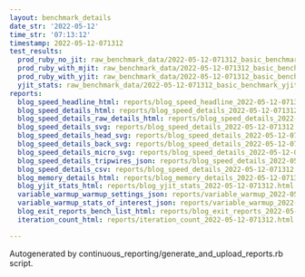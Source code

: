 ```yaml
---
layout: benchmark_details
date_str: '2022-05-12'
time_str: '07:13:12'
timestamp: 2022-05-12-071312
test_results:
  prod_ruby_no_jit: raw_benchmark_data/2022-05-12-071312_basic_benchmark_prod_ruby_no_jit.json
  prod_ruby_with_mjit: raw_benchmark_data/2022-05-12-071312_basic_benchmark_prod_ruby_with_mjit.json
  prod_ruby_with_yjit: raw_benchmark_data/2022-05-12-071312_basic_benchmark_prod_ruby_with_yjit.json
  yjit_stats: raw_benchmark_data/2022-05-12-071312_basic_benchmark_yjit_stats.json
reports:
  blog_speed_headline_html: reports/blog_speed_headline_2022-05-12-071312.html
  blog_speed_details_html: reports/blog_speed_details_2022-05-12-071312.html
  blog_speed_details_raw_details_html: reports/blog_speed_details_2022-05-12-071312.raw_details.html
  blog_speed_details_svg: reports/blog_speed_details_2022-05-12-071312.svg
  blog_speed_details_head_svg: reports/blog_speed_details_2022-05-12-071312.head.svg
  blog_speed_details_back_svg: reports/blog_speed_details_2022-05-12-071312.back.svg
  blog_speed_details_micro_svg: reports/blog_speed_details_2022-05-12-071312.micro.svg
  blog_speed_details_tripwires_json: reports/blog_speed_details_2022-05-12-071312.tripwires.json
  blog_speed_details_csv: reports/blog_speed_details_2022-05-12-071312.csv
  blog_memory_details_html: reports/blog_memory_details_2022-05-12-071312.html
  blog_yjit_stats_html: reports/blog_yjit_stats_2022-05-12-071312.html
  variable_warmup_warmup_settings_json: reports/variable_warmup_2022-05-12-071312.warmup_settings.json
  variable_warmup_stats_of_interest_json: reports/variable_warmup_2022-05-12-071312.stats_of_interest.json
  blog_exit_reports_bench_list_html: reports/blog_exit_reports_2022-05-12-071312.bench_list.html
  iteration_count_html: reports/iteration_count_2022-05-12-071312.html

---
```

Autogenerated by continuous_reporting/generate_and_upload_reports.rb script.

